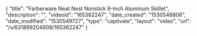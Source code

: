 {
    "title": "Farberware Neat Nest Nonstick 8-Inch Aluminum Skillet",
    "description": "",
    "videoid": "165362247",
    "date_created": "1530548806",
    "date_modified": "1530549727",
    "type": "captivate",
    "layout": "video",
    "url": "\/v\/631899204608\/165362247"
}